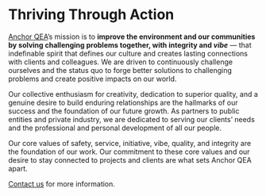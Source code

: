 # Thriving Through Action

[Anchor QEA](https://www.anchorqea.com/about/)’s mission is to **improve the environment and our communities by solving challenging problems together, with integrity and *vibe*** — that indefinable spirit that defines our culture and creates lasting connections with clients and colleagues. We are driven to continuously challenge ourselves and the status quo to forge better solutions to challenging problems and create positive impacts on our world. 

Our collective enthusiasm for creativity, dedication to superior quality, and a genuine desire to build enduring relationships are the hallmarks of our success and the foundation of our future growth. As partners to public entities and private industry, we are dedicated to serving our clients’ needs and the professional and personal development of all our people. 

Our core values of safety, service, initiative, vibe, quality, and integrity are the foundation of our work. Our commitment to these core values and our desire to stay connected to projects and clients are what sets Anchor QEA apart.

[Contact us](https://www.anchorqea.com/contact/) for more information. 
